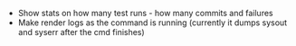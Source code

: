 
* Show stats on how many test runs - how many commits and failures
* Make render logs as the command is running (currently it dumps sysout and syserr after the cmd finishes)
